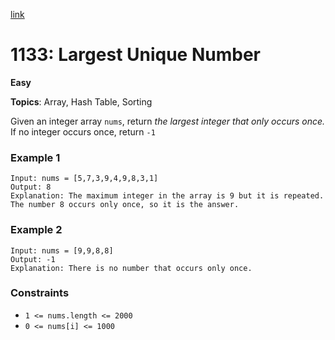 [link](https://leetcode.com/problems/largest-unique-number/)

# 1133: Largest Unique Number

**Easy**

**Topics**: Array, Hash Table, Sorting

Given an integer array `nums`, return _the largest integer that only occurs once._ If no integer occurs once, return `-1`

### Example 1

```
Input: nums = [5,7,3,9,4,9,8,3,1]
Output: 8
Explanation: The maximum integer in the array is 9 but it is repeated. The number 8 occurs only once, so it is the answer.
```

### Example 2

```
Input: nums = [9,9,8,8]
Output: -1
Explanation: There is no number that occurs only once.
```

### Constraints

- `1 <= nums.length <= 2000`
- `0 <= nums[i] <= 1000`
